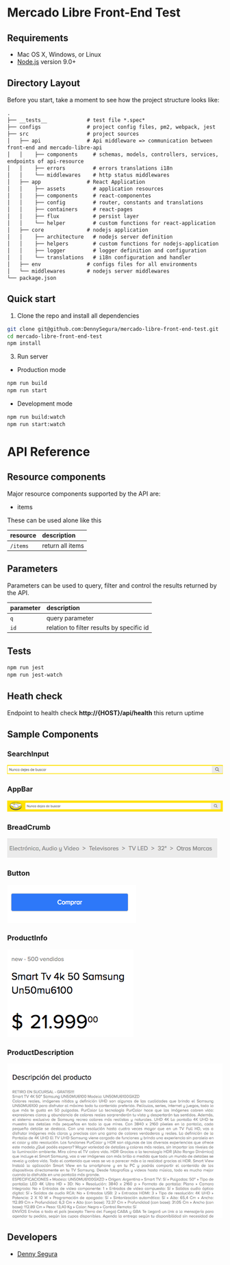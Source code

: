 # Mercado Libre Front-End Test

## Requirements

* Mac OS X, Windows, or Linux
* [Node.js](https://nodejs.org/) version 9.0+

## Directory Layout

Before you start, take a moment to see how the project structure looks like:

```
.
├── __tests__             # test file *.spec*
├── configs               # project config files, pm2, webpack, jest
├── src                   # project sources
│   ├── api               # Api middleware => communication between front-end and mercado-libre-api
│   │    ├── components     # schemas, models, controllers, services, endpoints of api-resource
│   │    ├── errors         # errors translations i18n
│   │    └── middlewares    # http status middlewares
│   ├── app               # React Application
│   │    ├── assets         # application resources
│   │    ├── components     # react-componentes
│   │    ├── config         # router, constants and translations
│   │    ├── containers     # react-pages
│   │    ├── flux           # persist layer
│   │    └── helper         # custom functions for react-application
│   ├── core              # nodejs application
│   │    ├── architecture   # nodejs server definition
│   │    ├── helpers        # custom functions for nodejs-application
│   │    ├── logger         # logger definition and configuration
│   │    └── translations   # i18n configuration and handler
│   ├── env               # configs files for all environments
│   └── middlewares       # nodejs server middlewares
└── package.json
```

## Quick start
1. Clone the repo and install all dependencies

````bash
git clone git@github.com:DennySegura/mercado-libre-front-end-test.git
cd mercado-libre-front-end-test
npm install
````

3. Run server

* Production mode

````bash
npm run build
npm run start
````

* Development mode

````bash
npm run build:watch
npm run start:watch
````

# API Reference

## Resource components
Major resource components supported by the API are:

- items

These can be used alone like this

| resource      | description                       |
|:--------------|:----------------------------------|
| `/items`      | return all items                  |

## Parameters

Parameters can be used to query, filter and control the results returned by the API.

| parameter                    | description                 |
|:-----------------------------|:----------------------------|
| `q`                          | query parameter                 |
| `id`                         | relation to filter results by specific id |


## Tests

````bash
npm run jest
npm run jest-watch
````



## Heath check

Endpoint to health check **http://{HOST}/api/health** this return uptime

## Sample Components
### SearchInput
![search-input](screenshots/search-input.png)
### AppBar
![app-bar](screenshots/app-bar.png)
### BreadCrumb
![bread-crumb](screenshots/breadcrumb.png)
### Button
![button](screenshots/button.png)
### ProductInfo
![product-info](screenshots/product-info.png)
### ProductDescription
![product-description](screenshots/product-description.png)

## Developers
* [Denny Segura](https://github.com/dennysegura)
